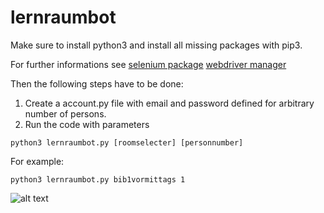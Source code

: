 # lernraumbot
Make sure to install python3 and install all missing packages with pip3.

For further informations see 
[selenium package](https://pypi.org/project/selenium/)
[webdriver manager](https://pypi.org/project/webdriver-manager/)

Then the following steps have to be done:
  1. Create a account.py file with email and password defined for arbitrary number of persons.
  2. Run the code with parameters 

  ````bashscript
  python3 lernraumbot.py [roomselecter] [personnumber] 
  ````
 For example:
  ````bashscript
  python3 lernraumbot.py bib1vormittags 1
  ````

![alt text](https://logos-download.com/wp-content/uploads/2019/07/RWTH_Aachen_University_Logo.png)
